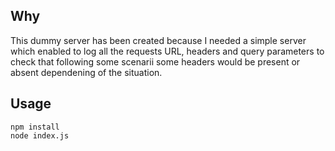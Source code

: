 ## Why

This dummy server has been created because I needed a simple server which enabled to
log all the requests URL, headers and query parameters to check that following some
scenarii some headers would be present or absent dependening of the situation.

## Usage

```
npm install
node index.js
```
